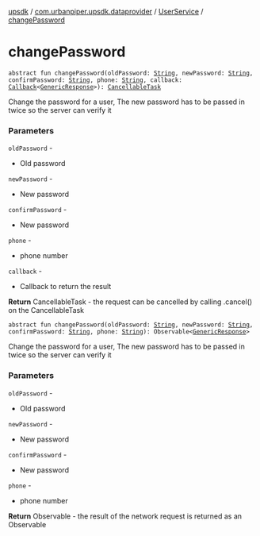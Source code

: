 [upsdk](../../index.md) / [com.urbanpiper.upsdk.dataprovider](../index.md) / [UserService](index.md) / [changePassword](./change-password.md)

# changePassword

`abstract fun changePassword(oldPassword: `[`String`](https://kotlinlang.org/api/latest/jvm/stdlib/kotlin/-string/index.html)`, newPassword: `[`String`](https://kotlinlang.org/api/latest/jvm/stdlib/kotlin/-string/index.html)`, confirmPassword: `[`String`](https://kotlinlang.org/api/latest/jvm/stdlib/kotlin/-string/index.html)`, phone: `[`String`](https://kotlinlang.org/api/latest/jvm/stdlib/kotlin/-string/index.html)`, callback: `[`Callback`](../-callback/index.md)`<`[`GenericResponse`](../../com.urbanpiper.upsdk.model.networkresponse/-generic-response/index.md)`>): `[`CancellableTask`](../-cancellable-task/index.md)

Change the password for a user, The new password has to be passed in twice so the server can
verify it

### Parameters

`oldPassword` -
* Old password

`newPassword` -
* New password

`confirmPassword` -
* New password

`phone` -
* phone number

`callback` -
* Callback to return the result

**Return**
CancellableTask - the request can be cancelled by calling .cancel() on the CancellableTask

`abstract fun changePassword(oldPassword: `[`String`](https://kotlinlang.org/api/latest/jvm/stdlib/kotlin/-string/index.html)`, newPassword: `[`String`](https://kotlinlang.org/api/latest/jvm/stdlib/kotlin/-string/index.html)`, confirmPassword: `[`String`](https://kotlinlang.org/api/latest/jvm/stdlib/kotlin/-string/index.html)`, phone: `[`String`](https://kotlinlang.org/api/latest/jvm/stdlib/kotlin/-string/index.html)`): Observable<`[`GenericResponse`](../../com.urbanpiper.upsdk.model.networkresponse/-generic-response/index.md)`>`

Change the password for a user, The new password has to be passed in twice so the server can
verify it

### Parameters

`oldPassword` -
* Old password

`newPassword` -
* New password

`confirmPassword` -
* New password

`phone` -
* phone number

**Return**
Observable - the result of the network request is returned as an Observable

